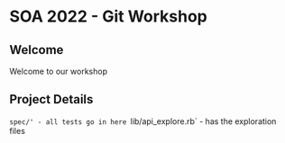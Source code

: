 # SOA 2022 - Git Workshop

## Welcome

Welcome to our workshop

## Project Details

`spec/' - all tests go in here
`lib/api_explore.rb` - has the exploration files

